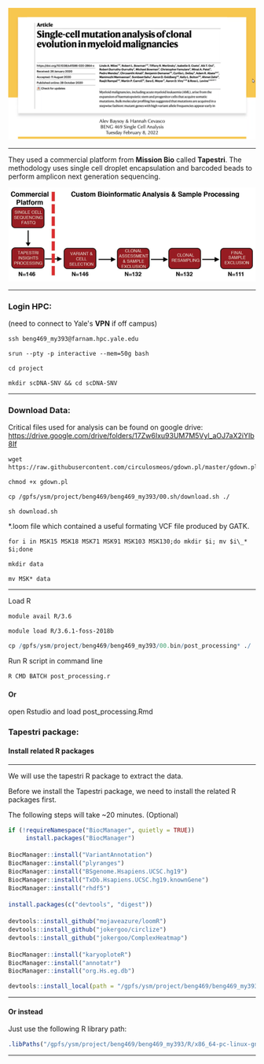 <p><img width="700" src="https://github.com/MingyuYang-Yale/BENG469/blob/main/SP21/Assignment2/Nature-paper.png" alt="foo bar" title="train &amp; tracks" /></p>

***
They used a commercial platform from **Mission Bio** called **Tapestri**. The methodology uses single cell droplet encapsulation and barcoded beads to perform amplicon next generation sequencing. 
<p><img width="700" src="https://github.com/MingyuYang-Yale/BENG469/blob/main/SP21/Assignment2/Pipeline.png" alt="foo bar" title="train &amp; tracks" /></p>

***
### Login HPC:
(need to connect to Yale's **VPN** if off campus)

```
ssh beng469_my393@farnam.hpc.yale.edu
```
```
srun --pty -p interactive --mem=50g bash
```
```
cd project
```
```
mkdir scDNA-SNV && cd scDNA-SNV
```

***
### Download Data:

Critical files used for analysis can be found on google drive: https://drive.google.com/drive/folders/17Zw6Ixu93UM7M5Vyl_aOJ7aX2iYIb8If

```
wget https://raw.githubusercontent.com/circulosmeos/gdown.pl/master/gdown.pl
```
```
chmod +x gdown.pl
```
```
cp /gpfs/ysm/project/beng469/beng469_my393/00.sh/download.sh ./
```
```
sh download.sh
```
*.loom file which contained a useful formating VCF file produced by GATK.

```
for i in MSK15 MSK18 MSK71 MSK91 MSK103 MSK130;do mkdir $i; mv $i\_* $i;done
```
```
mkdir data
```
```
mv MSK* data
```
***
Load R
```
module avail R/3.6
```
```
module load R/3.6.1-foss-2018b
```

```r
cp /gpfs/ysm/project/beng469/beng469_my393/00.bin/post_processing* ./
```

Run R script in command line
```r
R CMD BATCH post_processing.r 
```

#### Or

open Rstudio and load post_processing.Rmd

### Tapestri package:

#### Install related R packages

***



We will use the tapestri R package to extract the data.

Before we install the Tapestri package, we need to install the related R packages first.

The following steps will take ~20 minutes. (Optional)
```r
if (!requireNamespace("BiocManager", quietly = TRUE)) 
     install.packages("BiocManager")    

BiocManager::install("VariantAnnotation")
BiocManager::install("plyranges")
BiocManager::install("BSgenome.Hsapiens.UCSC.hg19")
BiocManager::install("TxDb.Hsapiens.UCSC.hg19.knownGene")
BiocManager::install("rhdf5")

install.packages(c("devtools", "digest"))

devtools::install_github("mojaveazure/loomR")
devtools::install_github("jokergoo/circlize")
devtools::install_github("jokergoo/ComplexHeatmap")

BiocManager::install("karyoploteR")
BiocManager::install("annotatr")
BiocManager::install("org.Hs.eg.db")
```

```r
devtools::install_local(path = "/gpfs/ysm/project/beng469/beng469_my393/00.software/tapestri_1.1.0.tar.gz", repos='http://cran.us.r-project.org', upgrade="never")
```
***

#### Or instead

Just use the following R library path: 
```r
.libPaths("/gpfs/ysm/project/beng469/beng469_my393/R/x86_64-pc-linux-gnu-library/3.6")
```
***

